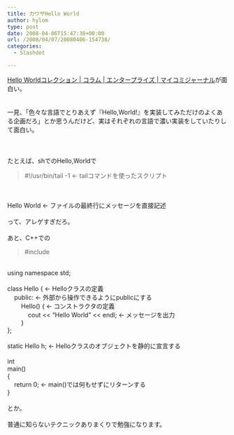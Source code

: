 ```yaml
---
title: 力ワザHello World
author: hylom
type: post
date: 2008-04-06T15:47:38+00:00
url: /2008/04/07/20080406-154738/
categories:
  - Slashdot

---
```

 [Hello Worldコレクション | コラム | エンタープライズ | マイコミジャーナル][1]が面白い。  
</br>   
一見、「色々な言語でとりあえず『Hello&#44;World!』を実装してみただけのよくある企画だろ」とか思うんだけど、実はそれぞれの言語で濃い実装をしていたりして面白い。</br>  
</br>   
たとえば、shでのHello&#44;Worldで 

> <div>
>   #!/usr/bin/tail -1 ← tailコマンドを使ったスクリプト
> </div>

</br>  
</br>   
Hello World ← ファイルの最終行にメッセージを直接記述</br>  
</br>   
って、アレゲすぎだろ。</br>  
</br>   
あと、C++での 

> <div>
>   #include
> </div>

</br>   
using namespace std;</br>  
</br>   
class Hello { ← Helloクラスの定義</br>   
&nbsp; &nbsp; public: ← 外部から操作できるようにpublicにする</br>   
&nbsp; &nbsp; &nbsp; &nbsp; Hello() { ← コンストラクタの定義</br>   
&nbsp; &nbsp; &nbsp; &nbsp; &nbsp; &nbsp; cout << &#8220;Hello World&#8221; << endl; ← メッセージを出力</br>   
&nbsp; &nbsp; &nbsp; &nbsp; }</br>   
};</br>  
</br>   
static Hello h; ← Helloクラスのオブジェクトを静的に宣言する</br>  
</br>   
int</br>   
main()</br>   
{</br>   
&nbsp; &nbsp; return 0; ← main()では何もせずにリターンする</br>   
}</br>  
</br>   
とか。</br>  
</br>   
普通に知らないテクニックありまくりで勉強になります。</br>  
</br>

 [1]: http://journal.mycom.co.jp/column/helloworld/index.html